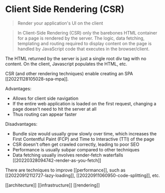 # Client Side Rendering (CSR)

>Render your application's UI on the client

>In Client-Side Rendering (CSR) only the barebones HTML container for a page is rendered by the server. The logic, data fetching, templating and routing required to display content on the page is handled by JavaScript code that executes in the browser/client.

The HTML returned by the server is just a single root div tag with no content. On the client, Javascript populates the HTML, etc.

CSR (and other rendering techniques) enable creating an SPA [[20221128105028-spa-mpa]].

Advantages:
- Allows for client side navigation
- If the entire web application is loaded on the first request, changing a page doesn't need to hit the server at all
- Thus routing can appear faster

Disadvantages:
- Bundle size would usually grow slowly over time, which increases the First Contentful Paint (FCP) and Time to Interactive (TTI) of the page
- CSR doesn't often get crawled correctly, leading to poor SEO
- Performance is usually subpar compared to other techniques
- Data fetching usually involves render-fetch waterfalls [[20220328094742-render-as-you-fetch]]

There are techniques to improve [[performance]], such as [[20220912112727-lazy-loading]], [[20220911060950-code-splitting]], etc.

[[architecture]]
[[infrastructure]]
[[rendering]]